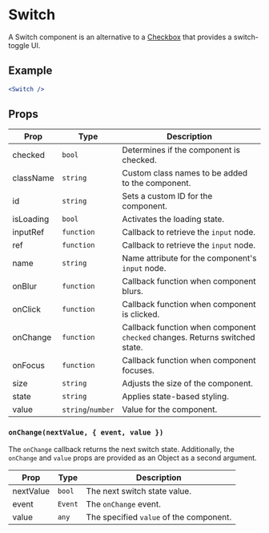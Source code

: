 # Switch

A Switch component is an alternative to a [Checkbox](../Checkbox) that provides a switch-toggle UI.

## Example

```jsx
<Switch />
```

## Props

| Prop      | Type              | Description                                                                 |
| --------- | ----------------- | --------------------------------------------------------------------------- |
| checked   | `bool`            | Determines if the component is checked.                                     |
| className | `string`          | Custom class names to be added to the component.                            |
| id        | `string`          | Sets a custom ID for the component.                                         |
| isLoading | `bool`            | Activates the loading state.                                                |
| inputRef  | `function`        | Callback to retrieve the `input` node.                                      |
| ref       | `function`        | Callback to retrieve the `input` node.                                      |
| name      | `string`          | Name attribute for the component's `input` node.                            |
| onBlur    | `function`        | Callback function when component blurs.                                     |
| onClick   | `function`        | Callback function when component is clicked.                                |
| onChange  | `function`        | Callback function when component `checked` changes. Returns switched state. |
| onFocus   | `function`        | Callback function when component focuses.                                   |
| size      | `string`          | Adjusts the size of the component.                                          |
| state     | `string`          | Applies state-based styling.                                                |
| value     | `string`/`number` | Value for the component.                                                    |

### `onChange(nextValue, { event, value })`

The `onChange` callback returns the next switch state. Additionally, the `onChange` and `value` props are provided as an Object as a second argument.

| Prop      | Type    | Description                             |
| --------- | ------- | --------------------------------------- |
| nextValue | `bool`  | The next switch state value.            |
| event     | `Event` | The `onChange` event.                   |
| value     | `any`   | The specified `value` of the component. |
